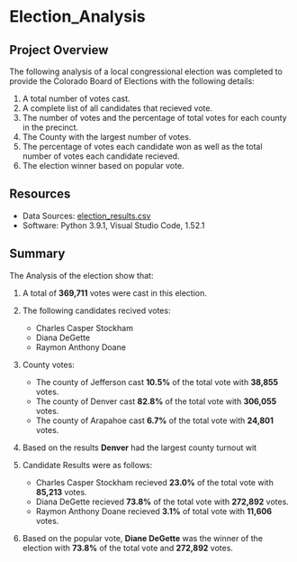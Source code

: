 # Election_Analysis

## Project Overview
The following analysis of a local congressional election was completed to provide the Colorado Board of Elections with the following details:

1. A total number of votes cast.
2. A complete list of all candidates that recieved vote.
3. The number of votes and the percentage of total votes for each county in the precinct.
4. The County with the largest number of votes.
5. The percentage of votes each candidate won as well as the total number of votes each candidate recieved.
6. The election winner based on popular vote.

## Resources 
- Data Sources: [election_results.csv](resources/election_results.csv)
- Software: Python 3.9.1, Visual Studio Code, 1.52.1

## Summary
The Analysis of the election show that:

1. A total of **369,711** votes were cast in this election.

2. The following candidates recived votes:
   - Charles Casper Stockham
   - Diana DeGette
   - Raymon Anthony Doane

3. County votes:
   - The county of Jefferson cast **10.5%** of the total vote with **38,855** votes.
   - The county of Denver cast **82.8%** of the total vote with **306,055** votes.
   - The county of Arapahoe cast **6.7%** of the total vote with **24,801** votes.
   
4. Based on the results **Denver** had the largest county turnout wit

5. Candidate Results were as follows:
   - Charles Casper Stockham recieved **23.0%** of the total vote with **85,213** votes.
   - Diana DeGette recieved **73.8%** of the total vote with **272,892** votes.
   - Raymon Anthony Doane recieved **3.1%** of total vote with **11,606** votes.

6. Based on the popular vote, **Diane DeGette** was the winner of the election with **73.8%** of the total vote and **272,892** votes.


